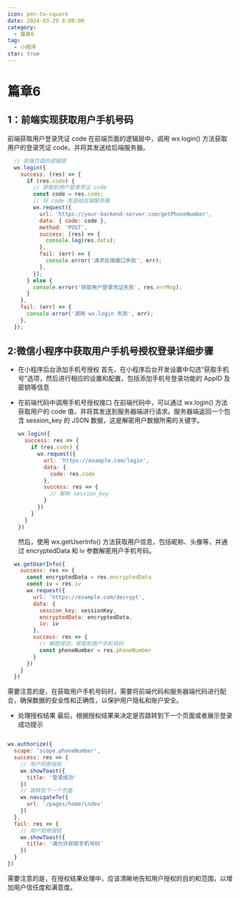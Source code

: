```yaml
---
icon: pen-to-square
date: 2024-03-29 8:00:00
category:
  - 篇章6
tag:
  - 小程序
star: true
---
```


# 篇章6
## 1：前端实现获取用户手机号码
  前端获取用户登录凭证 code
  在前端页面的逻辑层中，调用 wx.login() 方法获取用户的登录凭证 code，并将其发送给后端服务器。
  ```js
    // 前端页面的逻辑层
    wx.login({
      success: (res) => {
        if (res.code) {
          // 获取到用户登录凭证 code
          const code = res.code;
          // 将 code 发送给后端服务器
          wx.request({
            url: 'https://your-backend-server.com/getPhoneNumber',
            data: { code: code },
            method: 'POST',
            success: (res) => {
              console.log(res.data);
            },
            fail: (err) => {
              console.error('请求后端接口失败', err);
            },
          });
        } else {
          console.error('获取用户登录凭证失败', res.errMsg);
        }
      },
      fail: (err) => {
        console.error('调用 wx.login 失败', err);
      },
    });


  ```

## 2:微信小程序中获取用户手机号授权登录详细步骤
 - 在小程序后台添加手机号授权
    首先，在小程序后台开发设置中勾选“获取手机号”选项，然后进行相应的设置和配置，包括添加手机号登录功能的 
    AppID 及密钥等信息

- 在前端代码中调用手机号授权接口
  在前端代码中，可以通过 wx.login() 方法获取用户的 code 值，并将其发送到服务器端进行请求。服务器端返回一个包  含 session_key 的 JSON 数据，这是解密用户数据所需的关键字。
  ```js
  wx.login({
    success: res => {
      if (res.code) {
        wx.request({
          url: 'https://example.com/login',
          data: {
            code: res.code
          },
          success: res => {
            // 解析 session_key
          }
        })
      }
    }
  })

  ```
  然后，使用 wx.getUserInfo() 方法获取用户信息，包括昵称、头像等，并通过 encryptedData 和 iv 参数解密用户手机号码。

```js
  wx.getUserInfo({
    success: res => {
      const encryptedData = res.encryptedData
      const iv = res.iv
      wx.request({
        url: 'https://example.com/decrypt',
        data: {
          session_key: sessionKey,
          encryptedData: encryptedData,
          iv: iv
        },
        success: res => {
          // 解密成功，获取到用户手机号码
          const phoneNumber = res.phoneNumber
        }
      })
    }
  })
```
需要注意的是，在获取用户手机号码时，需要将前端代码和服务器端代码进行配合，确保数据的安全性和正确性，以保护用户隐私和账户安全。
- 处理授权结果
  最后，根据授权结果来决定是否跳转到下一个页面或者展示登录成功提示
```js

wx.authorize({
  scope: 'scope.phoneNumber',
  success: res => {
    // 用户同意授权
    wx.showToast({
      title: '登录成功'
    })
    // 跳转到下一个页面
    wx.navigateTo({
      url: '/pages/home/index'
    })
  },
  fail: res => {
    // 用户拒绝授权
    wx.showToast({
      title: '请允许获取手机号码'
    })
  }
})
```
需要注意的是，在授权结果处理中，应该清晰地告知用户授权的目的和范围，以增加用户信任度和满意度。
